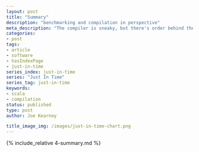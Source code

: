 ```yaml
---
layout: post
title: "Summary"
description: "benchmarking and compilation in perspective"
meta_description: "The compiler is sneaky, but there's order behind the magic of the JVM. This is all fascinating, but it's probably not the bottleneck in your application."
categories:
- post
tags:
- article
- software
- hasIndexPage
- just-in-time
series_index: just-in-time
series: "Just In Time"
series_tag: just-in-time
keywords:
- scala
- compilation
status: published
type: post
author: Joe Kearney

title_image_img: /images/just-in-time-chart.png
---
```


{% include_relative 4-summary.md %}
